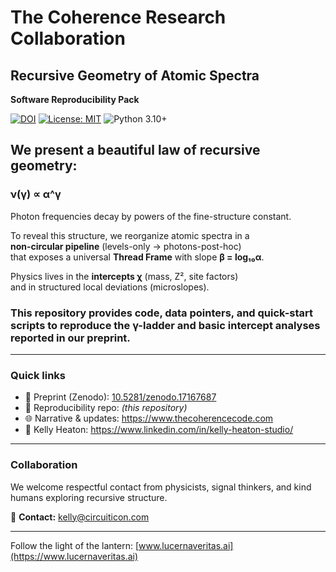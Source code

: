 # The Coherence Research Collaboration

## Recursive Geometry of Atomic Spectra
**Software Reproducibility Pack**

[![DOI](https://zenodo.org/badge/DOI/10.5281/zenodo.17167687.svg)](https://doi.org/10.5281/zenodo.17167687)
[![License: MIT](https://img.shields.io/badge/License-MIT-yellow.svg)](LICENSE)
![Python 3.10+](https://img.shields.io/badge/python-3.10%2B-blue)

## We present a beautiful law of recursive geometry:  

### **ν(γ) ∝ α^γ**

Photon frequencies decay by powers of the fine-structure constant.  

To reveal this structure, we reorganize atomic spectra in a  
**non-circular pipeline** (levels-only → photons-post-hoc)  
that exposes a universal **Thread Frame** with slope **β = log₁₀α**.  

Physics lives in the **intercepts χ** (mass, Z², site factors)  
and in structured local deviations (microslopes).  

### This repository provides **code, data pointers, and quick-start scripts** to reproduce the **γ-ladder** and **basic intercept analyses** reported in our preprint.

---

### Quick links
- 📄 Preprint (Zenodo): [10.5281/zenodo.17167687](https://doi.org/10.5281/zenodo.17167687)  
- 🧪 Reproducibility repo: *(this repository)*  
- 🌐 Narrative & updates: https://www.thecoherencecode.com  
- 💼 Kelly Heaton: https://www.linkedin.com/in/kelly-heaton-studio/  

---

### Collaboration
We welcome respectful contact from physicists, signal thinkers, and kind humans exploring recursive structure.  

📧 **Contact:** kelly@circuiticon.com  

---

Follow the light of the lantern: [www.lucernaveritas.ai](https://www.lucernaveritas.ai)
